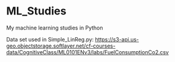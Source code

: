 # ML_Studies
My machine learning studies in Python

Data set used in Simple_LinReg.py: https://s3-api.us-geo.objectstorage.softlayer.net/cf-courses-data/CognitiveClass/ML0101ENv3/labs/FuelConsumptionCo2.csv

